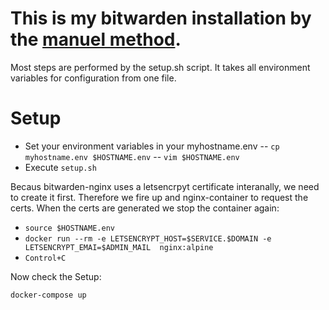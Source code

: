 # This is my bitwarden installation by the [manuel method](https://help.bitwarden.com/article/install-on-premise/#manual-docker-installations).

Most steps are performed by the setup.sh script. It takes all environment variables for configuration from one file.


# Setup

- Set your environment variables in your myhostname.env
-- `cp myhostname.env $HOSTNAME.env`
-- `vim $HOSTNAME.env`
- Execute `setup.sh`

Becaus bitwarden-nginx uses a letsencrpyt certificate interanally, we need to create it first. Therefore we fire up and nginx-container to request the certs. When the certs are generated we stop the container again:
- `source $HOSTNAME.env`
- `docker run --rm -e LETSENCRYPT_HOST=$SERVICE.$DOMAIN -e LETSENCRYPT_EMAI=$ADMIN_MAIL  nginx:alpine`
- `Control+C`

Now check the Setup:

`docker-compose up`
